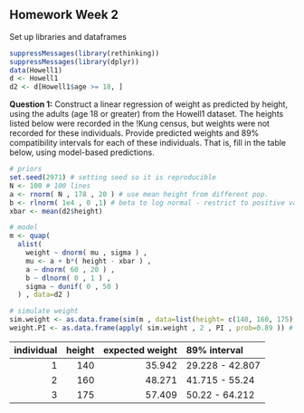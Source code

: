 
## Homework Week 2

Set up libraries and dataframes

``` r
suppressMessages(library(rethinking))
suppressMessages(library(dplyr))
data(Howell1)
d <- Howell1
d2 <- d[Howell1$age >= 18, ]
```

**Question 1:** Construct a linear regression of weight as predicted by
height, using the adults (age 18 or greater) from the Howell1 dataset.
The heights listed below were recorded in the !Kung census, but weights
were not recorded for these individuals. Provide predicted weights and
89% compatibility intervals for each of these individuals. That is, fill
in the table below, using model-based predictions.

``` r
# priors
set.seed(2971) # setting seed so it is reproducible 
N <- 100 # 100 lines
a <- rnorm( N , 178 , 20 ) # use mean height from different pop.
b <- rlnorm( 1e4 , 0 ,1) # beta to log normal - restrict to positive values
xbar <- mean(d2$height)

# model
m <- quap(
  alist(
    weight ~ dnorm( mu , sigma ) ,
    mu <- a + b*( height - xbar ) ,
    a ~ dnorm( 60 , 20 ) ,
    b ~ dlnorm( 0 , 1 ) ,
    sigma ~ dunif( 0 , 50 )
  ) , data=d2 )

# simulate weight 
sim.weight <- as.data.frame(sim(m , data=list(height= c(140, 160, 175), Hbar = xbar)))
weight.PI <- as.data.frame(apply( sim.weight , 2 , PI , prob=0.89 )) # get 89% PIs across simulated weights
```

| individual | height | expected weight | 89% interval    |
|-----------:|-------:|----------------:|:----------------|
|          1 |    140 |          35.942 | 29.228 - 42.807 |
|          2 |    160 |          48.271 | 41.715 - 55.24  |
|          3 |    175 |          57.409 | 50.22 - 64.212  |
